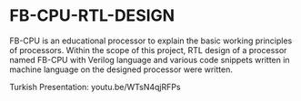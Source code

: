 # FB-CPU-RTL-DESIGN
FB-CPU is an educational processor to explain the basic working principles of processors. Within the scope of this project, RTL design of a processor named FB-CPU with Verilog language and various code snippets written in machine language on the designed processor were written. 

Turkish Presentation: youtu.be/WTsN4qjRFPs
